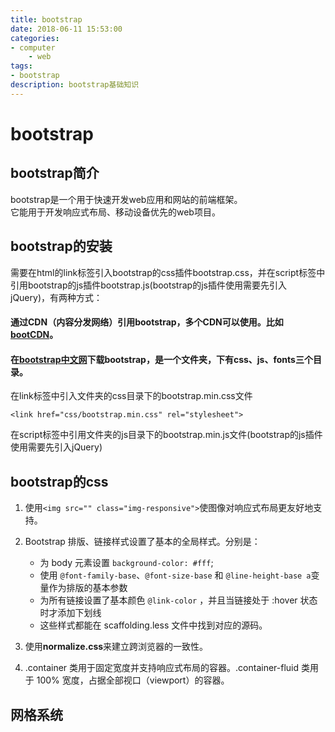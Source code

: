 ```yaml
---
title: bootstrap
date: 2018-06-11 15:53:00
categories: 
- computer
    - web
tags: 
- bootstrap
description: bootstrap基础知识
---   
```


# bootstrap

## bootstrap简介

bootstrap是一个用于快速开发web应用和网站的前端框架。  
它能用于开发响应式布局、移动设备优先的web项目。

## bootstrap的安装

需要在html的link标签引入bootstrap的css插件bootstrap.css，并在script标签中引用bootstrap的js插件bootstrap.js(bootstrap的js插件使用需要先引入jQuery)，有两种方式：

#### 通过CDN（内容分发网络）引用bootstrap，多个CDN可以使用。比如[bootCDN](http://www.bootcdn.cn/bootstrap/)。

#### 在[bootstrap中文网](http://v3.bootcss.com/)下载bootstrap，是一个文件夹，下有css、js、fonts三个目录。

在link标签中引入文件夹的css目录下的bootstrap.min.css文件

`<link href="css/bootstrap.min.css" rel="stylesheet">`

在script标签中引用文件夹的js目录下的bootstrap.min.js文件(bootstrap的js插件使用需要先引入jQuery)

## bootstrap的css

1.  使用`<img src="" class="img-responsive">`使图像对响应式布局更友好地支持。

2.  Bootstrap 排版、链接样式设置了基本的全局样式。分别是：

    * 为 body 元素设置 `background-color: #fff`;
    * 使用 `@font-family-base`、`@font-size-base` 和 `@line-height-base a`变量作为排版的基本参数
    * 为所有链接设置了基本颜色 `@link-color` ，并且当链接处于 :hover 状态时才添加下划线
    * 这些样式都能在 scaffolding.less 文件中找到对应的源码。

3.  使用**normalize.css**来建立跨浏览器的一致性。

4.  .container 类用于固定宽度并支持响应式布局的容器。.container-fluid 类用于 100\% 宽度，占据全部视口（viewport）的容器。

## 网格系统
